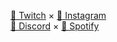 [🍙 Twitch](twitch.tv/sadnessmilkshake) × [🌊 Instagram](instagram.com/sadnessmilkshake)<br>
[🌸 Discord](https://discord.gg/Yx3gEJk) × [🧶 Spotify](https://open.spotify.com/playlist/1XigfX1SomVsVaRlarYykR?si=2cac1b629b784782)
